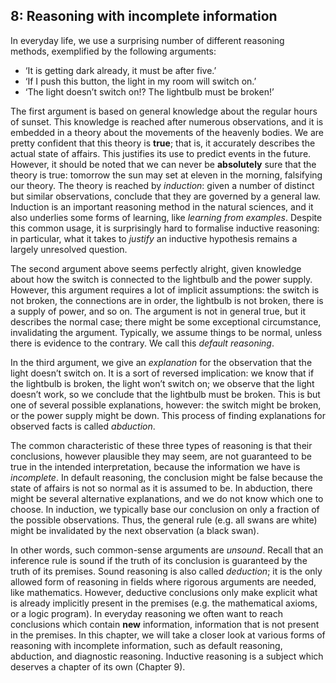 ## 8: Reasoning with incomplete information ##

In everyday life, we use a surprising number of different reasoning methods, exemplified by the following arguments:

- &lsquo;It is getting dark already, it must be after five.&rsquo;
- &lsquo;If I push this button, the light in my room will switch on.&rsquo;
- &lsquo;The light doesn&rsquo;t switch on!? The lightbulb must be broken!&rsquo;

The first argument is based on general knowledge about the regular hours of sunset. This knowledge is reached after numerous observations, and it is embedded in a theory about the movements of the heavenly bodies. We are pretty confident that this theory is **true**; that is, it accurately describes the actual state of affairs. This justifies its use to predict events in the future. However, it should be noted that we can never be **absolutely** sure that the theory is true: tomorrow the sun may set at eleven in the morning, falsifying our theory. The theory is reached by *induction*: given a number of distinct but similar observations, conclude that they are governed by a general law. Induction is an important reasoning method in the natural sciences, and it also underlies some forms of learning, like *learning from examples*. Despite this common usage, it is surprisingly hard to formalise inductive reasoning: in particular, what it takes to *justify* an inductive hypothesis remains a largely unresolved question.

The second argument above seems perfectly alright, given knowledge about how the switch is connected to the lightbulb and the power supply. However, this argument requires a lot of implicit assumptions: the switch is not broken, the connections are in order, the lightbulb is not broken, there is a supply of power, and so on. The argument is not in general true, but it describes the normal case; there might be some exceptional circumstance, invalidating the argument. Typically, we assume things to be normal, unless there is evidence to the contrary. We call this *default reasoning*.

In the third argument, we give an *explanation* for the observation that the light doesn&rsquo;t switch on. It is a sort of reversed implication: we know that if the lightbulb is broken, the light won&rsquo;t switch on; we observe that the light doesn&rsquo;t work, so we conclude that the lightbulb must be broken. This is but one of several possible explanations, however: the switch might be broken, or the power supply might be down. This process of finding explanations for observed facts is called *abduction*.

The common characteristic of these three types of reasoning is that their conclusions, however plausible they may seem, are not guaranteed to be true in the intended interpretation, because the information we have is *incomplete*. In default reasoning, the conclusion might be false because the state of affairs is not so normal as it is assumed to be. In abduction, there might be several alternative explanations, and we do not know which one to choose. In induction, we typically base our conclusion on only a fraction of the possible observations. Thus, the general rule (e.g. all swans are white) might be invalidated by the next observation (a black swan).

In other words, such common-sense arguments are *unsound*. Recall that an inference rule is sound if the truth of its conclusion is guaranteed by the truth of its premises. Sound reasoning is also called *deduction*; it is the only allowed form of reasoning in fields where rigorous arguments are needed, like mathematics. However, deductive conclusions only make explicit what is already implicitly present in the premises (e.g. the mathematical axioms, or a logic program). In everyday reasoning we often want to reach conclusions which contain **new** information, information that is not present in the premises. In this chapter, we will take a closer look at various forms of reasoning with incomplete information, such as default reasoning, abduction, and diagnostic reasoning. Inductive reasoning is a subject which deserves a chapter of its own (Chapter 9).
